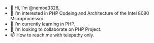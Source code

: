 - 👋 Hi, I’m @nemoe3326,
- 👀 I’m interested in PHP Codeing and Architecture of the Intel 8080 Microprocessor.
- 🌱 I’m currently learning in PHP.
- 💞️ I’m looking to collaborate on PHP Project.
- 📫 How to reach me with telepathy only. 

<!---
nemoe3326/nemoe3326 is a ✨ special ✨ repository because its `README.md` (this file) appears on your GitHub profile.
You can click the Preview link to take a look at your changes.
--->
